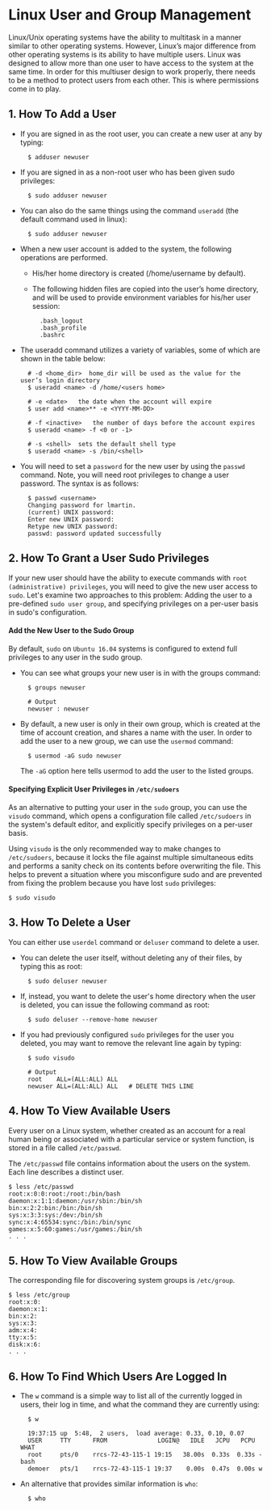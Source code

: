Linux User and Group Management
================================

Linux/Unix operating systems have the ability to multitask in a manner similar to other operating systems. However, Linux’s major difference from other operating systems is its ability to have multiple users. Linux was designed to allow more than one user to have access to the system at the same time. In order for this multiuser design to work properly, there needs to be a method to protect users from each other. This is where permissions come in to play.


## 1. How To Add a User

- If you are signed in as the root user, you can create a new user at any by typing:
        
        $ adduser newuser

- If you are signed in as a non-root user who has been given sudo privileges:
        
        $ sudo adduser newuser

- You can also do the same things using the command `useradd` (the default command used in linux):

        $ sudo adduser newuser

- When a new user account is added to the system, the following operations are performed.

    - His/her home directory is created (/home/username by default).

    - The following hidden files are copied into the user’s home directory, and will be used to provide environment variables for his/her user session:
            
            .bash_logout
            .bash_profile
            .bashrc
    
- The useradd command utilizes a variety of variables, some of which are shown in the table below:

        # -d <home_dir>  home_dir will be used as the value for the user’s login directory 
        $ useradd <name> -d /home/<users home>

        # -e <date>   the date when the account will expire   
        $ user add <name>** -e <YYYY-MM-DD>

        # -f <inactive>   the number of days before the account expires
        $ useradd <name> -f <0 or -1>

        # -s <shell>  sets the default shell type
        $ useradd <name> -s /bin/<shell>


- You will need to set a `password` for the new user by using the `passwd` command. Note, you will need root privileges to change a user password. The syntax is as follows:
        
        $ passwd <username>
        Changing password for lmartin.
        (current) UNIX password:
        Enter new UNIX password:
        Retype new UNIX password:
        passwd: password updated successfully


## 2. How To Grant a User Sudo Privileges

If your new user should have the ability to execute commands with `root (administrative) privileges`, you will need to give the new user access to `sudo`. Let's examine two approaches to this problem: Adding the user to a pre-defined `sudo user group`, and specifying privileges on a per-user basis in sudo's configuration.

#### Add the New User to the Sudo Group

By default, `sudo` on `Ubuntu 16.04` systems is configured to extend full privileges to any user in the sudo group.

- You can see what groups your new user is in with the groups command:
        
        $ groups newuser

        # Output
        newuser : newuser

- By default, a new user is only in their own group, which is created at the time of account creation, and shares a name with the user. In order to add the user to a new group, we can use the `usermod` command:
    
        $ usermod -aG sudo newuser

    The `-aG` option here tells usermod to add the user to the listed groups.


#### Specifying Explicit User Privileges in `/etc/sudoers`

As an alternative to putting your user in the `sudo` group, you can use the `visudo` command, which opens a configuration file called `/etc/sudoers` in the system's default editor, and explicitly specify privileges on a per-user basis.

Using `visudo` is the only recommended way to make changes to `/etc/sudoers`, because it locks the file against multiple simultaneous edits and performs a sanity check on its contents before overwriting the file. This helps to prevent a situation where you misconfigure sudo and are prevented from fixing the problem because you have lost `sudo` privileges:

    $ sudo visudo



## 3. How To Delete a User

You can either use `userdel` command or `deluser` command to delete a user.

- You can delete the user itself, without deleting any of their files, by typing this as root:

        $ sudo deluser newuser

- If, instead, you want to delete the user's home directory when the user is deleted, you can issue the following command as root:

        $ sudo deluser --remove-home newuser

- If you had previously configured `sudo` privileges for the user you deleted, you may want to remove the relevant line again by typing:

        $ sudo visudo
        
        # Output
        root    ALL=(ALL:ALL) ALL
        newuser ALL=(ALL:ALL) ALL   # DELETE THIS LINE


## 4. How To View Available Users 

Every user on a Linux system, whether created as an account for a real human being or associated with a particular service or system function, is stored in a file called `/etc/passwd`.

The `/etc/passwd` file contains information about the users on the system. Each line describes a distinct user.

    $ less /etc/passwd
    root:x:0:0:root:/root:/bin/bash
    daemon:x:1:1:daemon:/usr/sbin:/bin/sh
    bin:x:2:2:bin:/bin:/bin/sh
    sys:x:3:3:sys:/dev:/bin/sh
    sync:x:4:65534:sync:/bin:/bin/sync
    games:x:5:60:games:/usr/games:/bin/sh
    . . .

## 5. How To View Available Groups

The corresponding file for discovering system groups is `/etc/group`.

    $ less /etc/group
    root:x:0:
    daemon:x:1:
    bin:x:2:
    sys:x:3:
    adm:x:4:
    tty:x:5:
    disk:x:6:
    . . .


## 6. How To Find Which Users Are Logged In

- The `w` command is a simple way to list all of the currently logged in users, their log in time, and what the command they are currently using:

        $ w
    
        19:37:15 up  5:48,  2 users,  load average: 0.33, 0.10, 0.07
        USER     TTY      FROM              LOGIN@   IDLE   JCPU   PCPU WHAT
        root     pts/0    rrcs-72-43-115-1 19:15   38.00s  0.33s  0.33s -bash
        demoer   pts/1    rrcs-72-43-115-1 19:37    0.00s  0.47s  0.00s w

- An alternative that provides similar information is `who`:

        $ who





